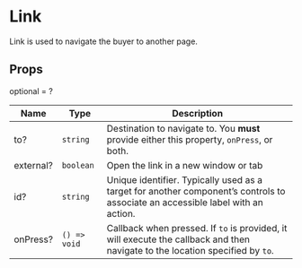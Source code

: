 # Link

Link is used to navigate the buyer to another page.

## Props
optional = ?

| Name | Type | Description |
| --- | --- | --- |
| to? | <code>string</code> | Destination to navigate to. You **must** provide either this property, `onPress`, or both.  |
| external? | <code>boolean</code> | Open the link in a new window or tab  |
| id? | <code>string</code> | Unique identifier. Typically used as a target for another component’s controls to associate an accessible label with an action.  |
| onPress? | <code>() => void</code> | Callback when pressed. If `to` is provided, it will execute the callback and then navigate to the location specified by `to`.  |